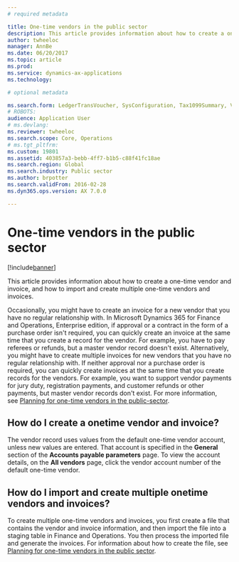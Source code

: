 ```yaml
---
# required metadata

title: One-time vendors in the public sector
description: This article provides information about how to create a one-time vendor and invoice, and how to import and create multiple one-time vendors and invoices. 
author: twheeloc
manager: AnnBe
ms.date: 06/20/2017
ms.topic: article
ms.prod: 
ms.service: dynamics-ax-applications
ms.technology: 

# optional metadata

ms.search.form: LedgerTransVoucher, SysConfiguration, Tax1099Summary, VendTableListPage
# ROBOTS: 
audience: Application User
# ms.devlang: 
ms.reviewer: twheeloc
ms.search.scope: Core, Operations
# ms.tgt_pltfrm: 
ms.custom: 19801
ms.assetid: 403857a3-bebb-4ff7-b1b5-c88f41fc18ae
ms.search.region: Global
ms.search.industry: Public sector
ms.author: brpotter
ms.search.validFrom: 2016-02-28
ms.dyn365.ops.version: AX 7.0.0

---
```


# One-time vendors in the public sector

[!include[banner](../includes/banner.md)]


This article provides information about how to create a one-time vendor and invoice, and how to import and create multiple one-time vendors and invoices. 

Occasionally, you might have to create an invoice for a new vendor that you have no regular relationship with. In Microsoft Dynamics 365 for Finance and Operations, Enterprise edition, if approval or a contract in the form of a purchase order isn't required, you can quickly create an invoice at the same time that you create a record for the vendor. For example, you have to pay referees or refunds, but a master vendor record doesn't exist. Alternatively, you might have to create multiple invoices for new vendors that you have no regular relationship with. If neither approval nor a purchase order is required, you can quickly create invoices at the same time that you create records for the vendors. For example, you want to support vendor payments for jury duty, registration payments, and customer refunds or other payments, but master vendor records don't exist. For more information, see [Planning for one-time vendors in the public-sector](plan-one-time-vendors-public-sector.md).

## How do I create a onetime vendor and invoice?
The vendor record uses values from the default one-time vendor account, unless new values are entered. That account is specified in the **General** section of the **Accounts payable parameters** page. To view the account details, on the **All vendors** page, click the vendor account number of the default one-time vendor.

## How do I import and create multiple onetime vendors and invoices?
To create multiple one-time vendors and invoices, you first create a file that contains the vendor and invoice information, and then import the file into a staging table in Finance and Operations. You then process the imported file and generate the invoices. For information about how to create the file, see [Planning for one-time vendors in the public sector](plan-one-time-vendors-public-sector.md).  



